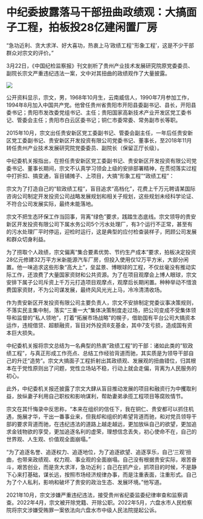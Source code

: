 # 中纪委披露落马干部扭曲政绩观：大搞面子工程，拍板投28亿建闲置厂房

“急功近利、贪大求洋、好大喜功，热衷上马‘政绩工程’‘形象工程’，这是不少干部群众对宗文的评价。”

3月22日，《中国纪检监察报》刊文剖析了贵州产业技术发展研究院原党委委员、副院长宗文严重违纪违法一案，文中对其扭曲的政绩观作了大量披露。

![](https://inews.gtimg.com/news_bt/OgNxjYxZi1sQbLT0LxfuMBt__BX8Fs18kpzMclGaavmD4AA/1000)

公开资料显示，宗文，男，1968年10月生，云南威信人，1990年7月参加工作，1994年8月加入中国共产党。他曾任贵州省贵阳市开阳县委副书记、县长，开阳县委书记；贵阳市发改委党组书记、主任；贵阳国家高新技术产业开发区党工委书记、管委会主任；贵阳市白云区委书记；铜仁市委常委、常务副市长等职。

2015年10月，宗文出任贵安新区党工委副书记、管委会副主任，一年后任贵安新区党工委副书记、贵安新区开发投资有限公司党委书记、董事长，至2018年11月转任贵州产业技术发展研究院党委委员、副院长（保留正厅长级）。

中纪委机关报指出，在担任贵安新区党工委副书记、贵安新区开发投资有限公司党委书记、董事长期间，宗文不认真学习领会上级的安排部署精神，在贯彻落实过程中打折扣、搞变通，盲目铺摊子、上项目，大搞“形象工程”“政绩工程”：

宗文为了打造自己的“软政绩工程”，盲目追求“高档化”，花费上千万元聘请某国际咨询公司制定开发投资公司战略发展规划和相关子规划，这些规划未经科学论证、不符合公司发展实际，最终未能落地。

宗文不把生态环保工作当回事，背离“绿色”要求，践踏生态底线。宗文领导的贵安新区开发投资有限公司下属水务公司5个污水处理厂，有3个运行不正常，甚至有的污水处理厂平时停运，迎检时运行，这是典型的应付检查装样子，罔顾公司发展和群众切身利益。

为了捞取个人政绩，宗文偏离“集合要素优势、节约生产成本”要求，拍板决定投资28亿元修建32万平方米新能源汽车厂房，但投入使用仅12万平方米，大部分闲置。他一味追求这些形象“高大上”，垒盆景、博眼球的工程，不仅丝毫没有推动实际工作，还浪费了大量国家资财和公共资源。为了在项目观摩会上博人眼球，宗文安排下属子公司斥资上千万元打造项目观摩点，观摩后长期闲置。种种举动不惜浪费国家资财，不为公司谋发展，最终风风光光上马，冷冷清清收场。

作为贵安新区开发投资有限公司主要负责人，宗文不安排制定党委议事决策规则，不落实民主集中制，落实“三重一大”集体决策制度走过场，把公司变成不受集体领导和监督的“私人领地”，打着“拓展市场战略”的幌子，借助国有平台公司大搞资本运作，违规借贷、超额融资，盲目对外投资8支基金，其中7支亏损，造成国有资本巨大损失。

中纪委机关报将宗文总结为一名典型的热衷“政绩工程”的干部：诸如此类的“软政绩工程”，与真正形成工作亮点、总结工作经验背道而驰，其实质是为领导干部自己的升迁“造势”。宗文大搞面子工程折射出其政绩观、发展观的扭曲错位，归其根本在于党性原则出了问题，党性立场站不稳，行动上就会走偏，背离为人民服务的初心。

此外，中纪委机关报还披露了宗文大肆从盲目推动发展的项目和融资行为中攫取利益，放纵妻子利用自己职权和影响谋利，帮助妻弟承揽工程项目等腐败情节。

宗文在其忏悔录中反思称，“本来在组织的信任下，我在铜仁、贵安都可以抓住机遇，施展才华，干出一番事业来，但我却和组织的希望背道而驰，和对党员领导干部的要求背道而驰，在违纪违法的道路上越走越远，更加放纵自己的欲望，更加追求金钱物欲的享受，更加追逐名利的虚荣，理想信念丢失，初心使命不在，自己的世界观、人生观、价值观全面崩塌。”

“为了追逐名誉、追逐权力、追逐地位，为了追逐欲望、追逐享乐，自己‘三观’扭曲，也带来政绩观、权力观、事业观的全面崩塌。自己没有根据贵安实际，艰苦奋斗，艰苦创业，而是贪大求洋，急功近利；自己在抓产业，抓项目的时候，不是静下心来打基础，谋长远，按照市场经济规律办事，而是注重表面，注重形式。自己为了个人私利，影响和破坏了贵安的政治生态、发展环境。”他写道。

2021年10月，宗文涉嫌严重违纪违法，接受贵州省纪委监委纪律审查和监察调查。2022年4月，宗文被开除党籍、开除公职。2022年5月，六盘水市人民检察院将宗文涉嫌受贿罪一案依法向六盘水市中级人民法院提起公诉。

